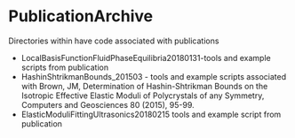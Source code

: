 # PublicationArchive
Directories within have code associated with publications

* LocalBasisFunctionFluidPhaseEquilibria20180131-tools and example scripts from publication
* HashinShtrikmanBounds_201503 - tools and example scripts associated with Brown, JM, Determination of Hashin-Shtrikman Bounds on the Isotropic Effective Elastic Moduli of Polycrystals of any Symmetry, Computers and Geosciences 80 (2015), 95-99.
* ElasticModuliFittingUltrasonics20180215 tools and example script from publication
